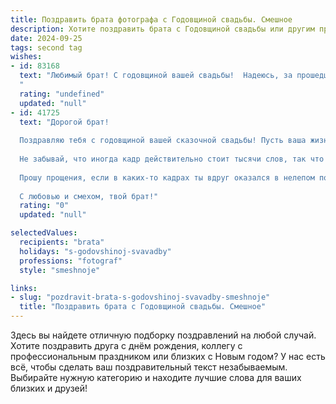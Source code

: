 ```yaml
---
title: Поздравить брата фотографа с Годовщиной свадьбы. Смешное
description: Хотите поздравить брата с Годовщиной свадьбы или другим праздником? Наш ИИ создаст незабываемое поздравление, а вы обязательно выделитесь среди других.  
date: 2024-09-25
tags: second tag
wishes:
- id: 83168
  text: "Любимый брат! С годовщиной вашей свадьбы!  Надеюсь, за прошедший год вы не только наделали кучу свадебных фоток, но и успели порадоваться жизни, друг другу и, возможно,  появились новые фотогеничные члены семьи!  Пусть ваша совместная жизнь будет яркой, как ваши свадебные снимки, и долгой, как обработка фоток в фотошопе!  Желаю вам океан любви и  минимум  \"разводов\" в ваших фотоальбомах!
  "
  rating: "undefined"
  updated: "null"
- id: 41725
  text: "Дорогой брат!
  
  Поздравляю тебя с годовщиной вашей сказочной свадьбы! Пусть ваша жизнь будет такой же яркой и запоминающейся, как самые удачные фотосессии, а счастье — таким же бесконечным, как память на вашей камере!
  
  Не забывай, что иногда кадр действительно стоит тысячи слов, так что старайся запечатлеть все моменты, когда твоя жена смотрит на тебя с тем самым взглядом: «Где ты оставил носки?». Пусть ваши совместные снимки будут полны ролей, улыбок и конечно же, немного весёлых фейлов!
  
  Прошу прощения, если в каких-то кадрах ты вдруг оказался в нелепом положении — это только подчеркивает, что настоящие чувства всегда делают нас более привлекательными! Желаю, чтобы ваша любовь была как хорошее фото — резкой, чёткой и с удивительным светом.
  
  С любовью и смехом, твой брат!"
  rating: "0"
  updated: "null"

selectedValues:
  recipients: "brata"
  holidays: "s-godovshinoj-svavadby"
  professions: "fotograf"
  style: "smeshnoje"

links:
- slug: "pozdravit-brata-s-godovshinoj-svavadby-smeshnoje"
  title: "Поздравить брата с Годовщиной свадьбы. Смешное"
---
```


Здесь вы найдете отличную подборку поздравлений на любой случай. 
Хотите поздравить друга с днём рождения, коллегу с профессиональным праздником или близких с Новым годом? У нас есть всё, чтобы сделать ваш поздравительный текст незабываемым. Выбирайте нужную категорию и находите лучшие слова для ваших близких и друзей!
